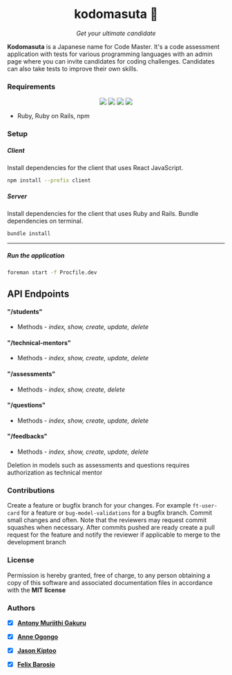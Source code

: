 <h1 align="center">kodomasuta 🥷</h1>
<p align="center">
<em>Get your ultimate candidate</em>
</p>

**Kodomasuta** is a Japanese name for Code Master. It's a code assessment application with tests for various programming languages with an admin page where you can invite candidates for coding challenges. Candidates can also take tests to improve their own skills.

### Requirements

<p align="center"> 
<img src="https://img.shields.io/badge/React-20232A?style=for-the-badge&logo=react&logoColor=61DAFB">

<img src="https://img.shields.io/badge/Ruby_on_Rails-CC0000?style=for-the-badge&logo=ruby-on-rails&logoColor=white">


<img src="https://img.shields.io/badge/Bootstrap-563D7C?style=for-the-badge&logo=bootstrap&logoColor=white">

<img src="https://img.shields.io/badge/Redux-593D88?style=for-the-badge&logo=redux&logoColor=white">
 </p>

- Ruby, Ruby on Rails,  npm
  


### Setup
##### Client
Install dependencies for the client that uses React JavaScript.
```bash
npm install --prefix client
```

##### Server
Install dependencies for the client that uses Ruby and Rails. Bundle dependencies on terminal.

```bash
bundle install 
```
---

##### Run the application
```bash
foreman start -f Procfile.dev
```

## API Endpoints
#### "/students"
- Methods - *index, show, create, update, delete*

#### "/technical-mentors"
- Methods - *index, show, create, update, delete*

#### "/assessments"
- Methods - *index, show, create, delete*

#### "/questions"
- Methods - *index, show, create, update, delete*

#### "/feedbacks"
- Methods - *index, show, create, update, delete*


Deletion in models such as assessments and questions requires authorization as technical mentor 

### Contributions
Create a feature or bugfix branch for your changes. For example ```ft-user-card``` for a feature or ```bug-model-validations``` for a bugfix branch. Commit small changes and often. Note that the reviewers may request commit squashes when necessary.
After commits pushed are ready create a pull request for the feature and notify the reviewer if applicable to merge to the development branch

### License
Permission is hereby granted, free of charge, to any person obtaining a copy of this software and associated documentation files in accordance with the **MIT license**

### Authors
- [x] **[Antony Muriithi Gakuru](https://twitter.com/muriithi_gakuru)**

- [x] **[Anne Ogongo](https://github.com/anne-alt)**

- [x] **[Jason Kiptoo](https://github.com/jasonkiptoo)**

- [x] **[Felix Barosio](https://github.com/Felix-Barosio)**